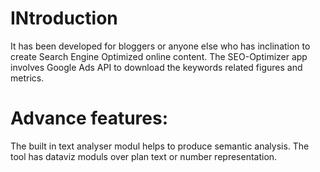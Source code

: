 # INtroduction

It has been developed for bloggers or anyone else who has inclination to create Search Engine Optimized online content.
The SEO-Optimizer app involves Google Ads API to download the keywords related figures and metrics.

# Advance features:
The built in text analyser modul helps to produce semantic analysis.
The tool has dataviz moduls over plan text or number representation.

